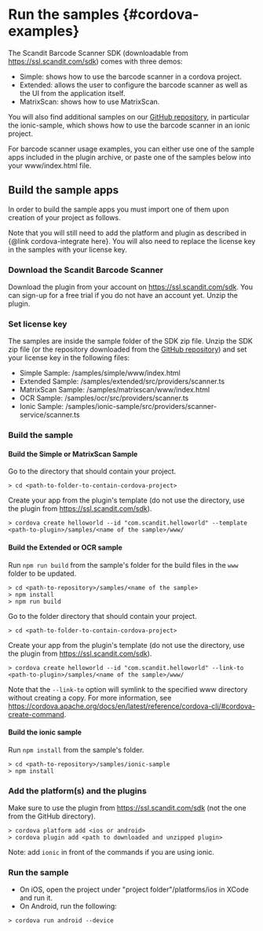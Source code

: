 Run the samples {#cordova-examples}
===================================

The Scandit Barcode Scanner SDK (downloadable from https://ssl.scandit.com/sdk) comes with three demos:
* Simple: shows how to use the barcode scanner in a cordova project.
* Extended: allows the user to configure the barcode scanner as well as the UI from the application itself.
* MatrixScan: shows how to use MatrixScan.

You will also find additional samples on our <a href="https://github.com/Scandit/barcodescanner-sdk-cordova/tree/master">GitHub repository</a>, in particular the ionic-sample, which shows how to use the barcode scanner in an ionic project.

For barcode scanner usage examples, you can either use one of the sample apps included in the plugin archive, or paste one of the samples below into your www/index.html file.

## Build the sample apps

In order to build the sample apps you must import one of them upon creation of your project as follows.

Note that you will still need to add the platform and plugin as described in {@link cordova-integrate here}. You will also need to replace the license key in the samples with your license key.



### Download the Scandit Barcode Scanner

Download the plugin from your account on https://ssl.scandit.com/sdk. You can sign-up for a free trial if you do not have an account yet. Unzip the plugin.

### Set license key

The samples are inside the sample folder of the SDK zip file. Unzip the SDK zip file (or the repository downloaded from the <a href="https://github.com/Scandit/barcodescanner-sdk-cordova/tree/master">GitHub repository</a>) and set your license key in the following files:
* Simple Sample: <path-to-plugin>/samples/simple/www/index.html
* Extended Sample: <path-to-plugin>/samples/extended/src/providers/scanner.ts
* MatrixScan Sample: <path-to-plugin>/samples/matrixscan/www/index.html
* OCR Sample: <path-to-repository>/samples/ocr/src/providers/scanner.ts
* Ionic Sample: <path-to-repository>/samples/ionic-sample/src/providers/scanner-service/scanner.ts


### Build the sample

#### Build the Simple or MatrixScan Sample

Go to the directory that should contain your project.
~~~~~~~~~~~~~~~~~~~~~~~~~~~~~~~~~~~~{.java}
> cd <path-to-folder-to-contain-cordova-project>
~~~~~~~~~~~~~~~~~~~~~~~~~~~~~~~~~~~~

Create your app from the plugin's template (do not use the directory, use the plugin from https://ssl.scandit.com/sdk).
~~~~~~~~~~~~~~~~~~~~~~~~~~~~~~~~~~~~{.java}
> cordova create helloworld --id "com.scandit.helloworld" --template <path-to-plugin>/samples/<name of the sample>/www/
~~~~~~~~~~~~~~~~~~~~~~~~~~~~~~~~~~~~

#### Build the Extended or OCR sample

Run `npm run build` from the sample's folder for the build files in the `www` folder to be updated.

~~~~~~~~~~~~~~~~~~~~~~~~~~~~~~~~~~~~{.java}
> cd <path-to-repository>/samples/<name of the sample>
> npm install
> npm run build
~~~~~~~~~~~~~~~~~~~~~~~~~~~~~~~~~~~~

Go to the folder directory that should contain your project.
~~~~~~~~~~~~~~~~~~~~~~~~~~~~~~~~~~~~{.java}
> cd <path-to-folder-to-contain-cordova-project>
~~~~~~~~~~~~~~~~~~~~~~~~~~~~~~~~~~~~

Create your app from the plugin's template (do not use the directory, use the plugin from https://ssl.scandit.com/sdk).
~~~~~~~~~~~~~~~~~~~~~~~~~~~~~~~~~~~~{.java}
> cordova create helloworld --id "com.scandit.helloworld" --link-to <path-to-plugin>/samples/<name of the sample>/www/
~~~~~~~~~~~~~~~~~~~~~~~~~~~~~~~~~~~~

Note that the `--link-to` option will symlink to the specified www directory without creating a copy. For more information, see https://cordova.apache.org/docs/en/latest/reference/cordova-cli/#cordova-create-command.

#### Build the ionic sample

Run `npm install` from the sample's folder.

~~~~~~~~~~~~~~~~~~~~~~~~~~~~~~~~~~~~{.java}
> cd <path-to-repository>/samples/ionic-sample
> npm install
~~~~~~~~~~~~~~~~~~~~~~~~~~~~~~~~~~~~

### Add the platform(s) and the plugins

Make sure to use the plugin from https://ssl.scandit.com/sdk (not the one from the GitHub directory).

~~~~~~~~~~~~~~~~~~~~~~~~~~~~~~~~~~~~{.java}
> cordova platform add <ios or android>
> cordova plugin add <path to downloaded and unzipped plugin>
~~~~~~~~~~~~~~~~~~~~~~~~~~~~~~~~~~~~

Note: add `ionic` in front of the commands if you are using ionic.

### Run the sample

* On iOS, open the project under "project folder"/platforms/ios in XCode and run it.
* On Android, run the following:
~~~~~~~~~~~~~~~~~~~~~~~~~~~~~~~~~~~~{.java}
> cordova run android --device
~~~~~~~~~~~~~~~~~~~~~~~~~~~~~~~~~~~~

